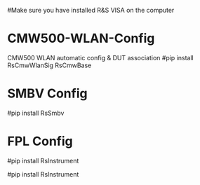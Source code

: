 #Make sure you have installed R&S VISA on the computer

# CMW500-WLAN-Config
CMW500 WLAN automatic config &amp; DUT association
#pip install RsCmwWlanSig RsCmwBase


# SMBV Config
#pip install RsSmbv 

# FPL Config
#pip install RsInstrument 

#pip install RsInstrument 
